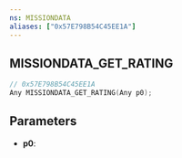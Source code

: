 ```yaml
---
ns: MISSIONDATA
aliases: ["0x57E798B54C45EE1A"]
---
```

## MISSIONDATA_GET_RATING

```c
// 0x57E798B54C45EE1A
Any MISSIONDATA_GET_RATING(Any p0);
```

## Parameters
* **p0**:
